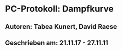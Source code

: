 # PC-Protokoll: Dampfkurve
## Autoren: Tabea Kunert, David Raese
## Geschrieben am: 21.11.17 - 27.11.11